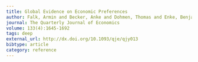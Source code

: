 ```yaml
---
title: Global Evidence on Economic Preferences
author: Falk, Armin and Becker, Anke and Dohmen, Thomas and Enke, Benjamin and Huffman, David and Sunde, Uwe
journal: The Quarterly Journal of Economics
volume: 133(4):1645-1692
tags: deep
external_url: http://dx.doi.org/10.1093/qje/qjy013
bibtype: article
category: reference
---
```

